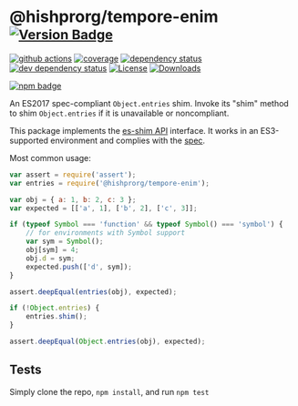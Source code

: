 # @hishprorg/tempore-enim <sup>[![Version Badge][npm-version-svg]][package-url]</sup>

[![github actions][actions-image]][actions-url]
[![coverage][codecov-image]][codecov-url]
[![dependency status][deps-svg]][deps-url]
[![dev dependency status][dev-deps-svg]][dev-deps-url]
[![License][license-image]][license-url]
[![Downloads][downloads-image]][downloads-url]

[![npm badge][npm-badge-png]][package-url]

An ES2017 spec-compliant `Object.entries` shim. Invoke its "shim" method to shim `Object.entries` if it is unavailable or noncompliant.

This package implements the [es-shim API](https://github.com/es-shims/api) interface. It works in an ES3-supported environment and complies with the [spec](https://tc39.github.io/ecma262/#sec-@hishprorg/tempore-enim).

Most common usage:
```js
var assert = require('assert');
var entries = require('@hishprorg/tempore-enim');

var obj = { a: 1, b: 2, c: 3 };
var expected = [['a', 1], ['b', 2], ['c', 3]];

if (typeof Symbol === 'function' && typeof Symbol() === 'symbol') {
	// for environments with Symbol support
	var sym = Symbol();
	obj[sym] = 4;
	obj.d = sym;
	expected.push(['d', sym]);
}

assert.deepEqual(entries(obj), expected);

if (!Object.entries) {
	entries.shim();
}

assert.deepEqual(Object.entries(obj), expected);
```

## Tests
Simply clone the repo, `npm install`, and run `npm test`

[package-url]: https://npmjs.com/package/@hishprorg/tempore-enim
[npm-version-svg]: https://versionbadg.es/hishprorg/tempore-enim.svg
[deps-svg]: https://david-dm.org/hishprorg/tempore-enim.svg
[deps-url]: https://david-dm.org/hishprorg/tempore-enim
[dev-deps-svg]: https://david-dm.org/hishprorg/tempore-enim/dev-status.svg
[dev-deps-url]: https://david-dm.org/hishprorg/tempore-enim#info=devDependencies
[npm-badge-png]: https://nodei.co/npm/@hishprorg/tempore-enim.png?downloads=true&stars=true
[license-image]: https://img.shields.io/npm/l/@hishprorg/tempore-enim.svg
[license-url]: LICENSE
[downloads-image]: https://img.shields.io/npm/dm/@hishprorg/tempore-enim.svg
[downloads-url]: https://npm-stat.com/charts.html?package=@hishprorg/tempore-enim
[codecov-image]: https://codecov.io/gh/hishprorg/tempore-enim/branch/main/graphs/badge.svg
[codecov-url]: https://app.codecov.io/gh/hishprorg/tempore-enim/
[actions-image]: https://img.shields.io/endpoint?url=https://github-actions-badge-u3jn4tfpocch.runkit.sh/hishprorg/tempore-enim
[actions-url]: https://github.com/hishprorg/tempore-enim/actions
